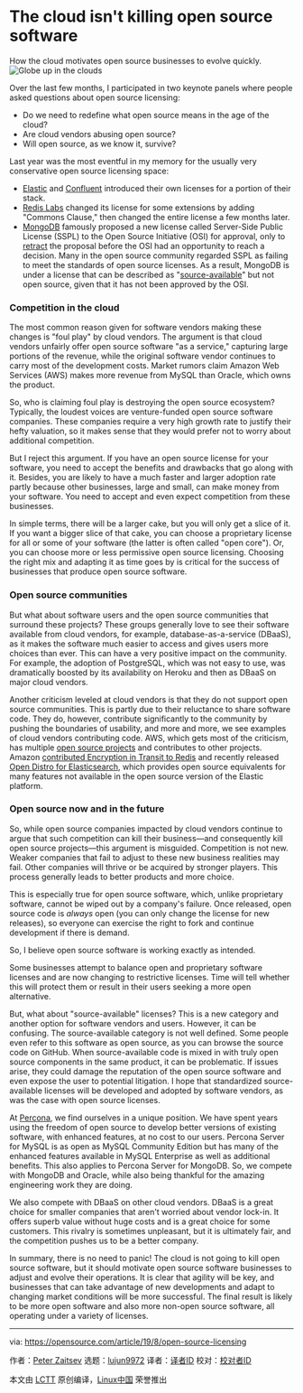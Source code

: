 [#]: collector: (lujun9972)
[#]: translator: ( )
[#]: reviewer: ( )
[#]: publisher: ( )
[#]: url: ( )
[#]: subject: (The cloud isn't killing open source software)
[#]: via: (https://opensource.com/article/19/8/open-source-licensing)
[#]: author: (Peter Zaitsev https://opensource.com/users/peter-zaitsev)

The cloud isn't killing open source software
======
How the cloud motivates open source businesses to evolve quickly.
![Globe up in the clouds][1]

Over the last few months, I participated in two keynote panels where people asked questions about open source licensing:

  * Do we need to redefine what open source means in the age of the cloud?
  * Are cloud vendors abusing open source?
  * Will open source, as we know it, survive?



Last year was the most eventful in my memory for the usually very conservative open source licensing space:

  * [Elastic][2] and [Confluent][3] introduced their own licenses for a portion of their stack.
  * [Redis Labs][4] changed its license for some extensions by adding "Commons Clause," then changed the entire license a few months later.
  * [MongoDB][5] famously proposed a new license called Server-Side Public License (SSPL) to the Open Source Initiative (OSI) for approval, only to [retract][6] the proposal before the OSI had an opportunity to reach a decision. Many in the open source community regarded SSPL as failing to meet the standards of open source licenses. As a result, MongoDB is under a license that can be described as "[source-available][7]" but not open source, given that it has not been approved by the OSI.



### Competition in the cloud

The most common reason given for software vendors making these changes is "foul play" by cloud vendors. The argument is that cloud vendors unfairly offer open source software "as a service," capturing large portions of the revenue, while the original software vendor continues to carry most of the development costs. Market rumors claim Amazon Web Services (AWS) makes more revenue from MySQL than Oracle, which owns the product.

So, who is claiming foul play is destroying the open source ecosystem? Typically, the loudest voices are venture-funded open source software companies. These companies require a very high growth rate to justify their hefty valuation, so it makes sense that they would prefer not to worry about additional competition.

But I reject this argument. If you have an open source license for your software, you need to accept the benefits and drawbacks that go along with it. Besides, you are likely to have a much faster and larger adoption rate partly because other businesses, large and small, can make money from your software. You need to accept and even expect competition from these businesses.

In simple terms, there will be a larger cake, but you will only get a slice of it. If you want a bigger slice of that cake, you can choose a proprietary license for all or some of your software (the latter is often called "open core"). Or, you can choose more or less permissive open source licensing. Choosing the right mix and adapting it as time goes by is critical for the success of businesses that produce open source software.

### Open source communities

But what about software users and the open source communities that surround these projects? These groups generally love to see their software available from cloud vendors, for example, database-as-a-service (DBaaS), as it makes the software much easier to access and gives users more choices than ever. This can have a very positive impact on the community. For example, the adoption of PostgreSQL, which was not easy to use, was dramatically boosted by its availability on Heroku and then as DBaaS on major cloud vendors.

Another criticism leveled at cloud vendors is that they do not support open source communities. This is partly due to their reluctance to share software code. They do, however, contribute significantly to the community by pushing the boundaries of usability, and more and more, we see examples of cloud vendors contributing code. AWS, which gets most of the criticism, has multiple [open source projects][8] and contributes to other projects. Amazon [contributed Encryption in Transit to Redis][9] and recently released [Open Distro for Elasticsearch][10], which provides open source equivalents for many features not available in the open source version of the Elastic platform.

### Open source now and in the future

So, while open source companies impacted by cloud vendors continue to argue that such competition can kill their business—and consequently kill open source projects—this argument is misguided. Competition is not new. Weaker companies that fail to adjust to these new business realities may fail. Other companies will thrive or be acquired by stronger players. This process generally leads to better products and more choice.

This is especially true for open source software, which, unlike proprietary software, cannot be wiped out by a company's failure. Once released, open source code is _always_ open (you can only change the license for new releases), so everyone can exercise the right to fork and continue development if there is demand.

So, I believe open source software is working exactly as intended.

Some businesses attempt to balance open and proprietary software licenses and are now changing to restrictive licenses. Time will tell whether this will protect them or result in their users seeking a more open alternative.

But, what about "source-available" licenses? This is a new category and another option for software vendors and users. However, it can be confusing. The source-available category is not well defined. Some people even refer to this software as open source, as you can browse the source code on GitHub. When source-available code is mixed in with truly open source components in the same product, it can be problematic. If issues arise, they could damage the reputation of the open source software and even expose the user to potential litigation. I hope that standardized source-available licenses will be developed and adopted by software vendors, as was the case with open source licenses.

At [Percona][11], we find ourselves in a unique position. We have spent years using the freedom of open source to develop better versions of existing software, with enhanced features, at no cost to our users. Percona Server for MySQL is as open as MySQL Community Edition but has many of the enhanced features available in MySQL Enterprise as well as additional benefits. This also applies to Percona Server for MongoDB. So, we compete with MongoDB and Oracle, while also being thankful for the amazing engineering work they are doing.

We also compete with DBaaS on other cloud vendors. DBaaS is a great choice for smaller companies that aren't worried about vendor lock-in. It offers superb value without huge costs and is a great choice for some customers. This rivalry is sometimes unpleasant, but it is ultimately fair, and the competition pushes us to be a better company.

In summary, there is no need to panic! The cloud is not going to kill open source software, but it should motivate open source software businesses to adjust and evolve their operations. It is clear that agility will be key, and businesses that can take advantage of new developments and adapt to changing market conditions will be more successful. The final result is likely to be more open software and also more non-open source software, all operating under a variety of licenses.

--------------------------------------------------------------------------------

via: https://opensource.com/article/19/8/open-source-licensing

作者：[Peter Zaitsev][a]
选题：[lujun9972][b]
译者：[译者ID](https://github.com/译者ID)
校对：[校对者ID](https://github.com/校对者ID)

本文由 [LCTT](https://github.com/LCTT/TranslateProject) 原创编译，[Linux中国](https://linux.cn/) 荣誉推出

[a]: https://opensource.com/users/peter-zaitsev
[b]: https://github.com/lujun9972
[1]: https://opensource.com/sites/default/files/styles/image-full-size/public/lead-images/cloud-globe.png?itok=_drXt4Tn (Globe up in the clouds)
[2]: https://www.elastic.co/guide/en/elastic-stack-overview/current/license-management.html
[3]: https://www.confluent.io/blog/license-changes-confluent-platform
[4]: https://redislabs.com/blog/redis-labs-modules-license-changes/
[5]: https://www.mongodb.com/licensing/server-side-public-license
[6]: http://lists.opensource.org/pipermail/license-review_lists.opensource.org/2019-March/003989.html
[7]: https://en.wikipedia.org/wiki/Source-available_software
[8]: https://aws.amazon.com/opensource/
[9]: https://aws.amazon.com/blogs/opensource/open-sourcing-encryption-in-transit-redis/
[10]: https://aws.amazon.com/blogs/opensource/keeping-open-source-open-open-distro-for-elasticsearch/
[11]: https://www.percona.com/
